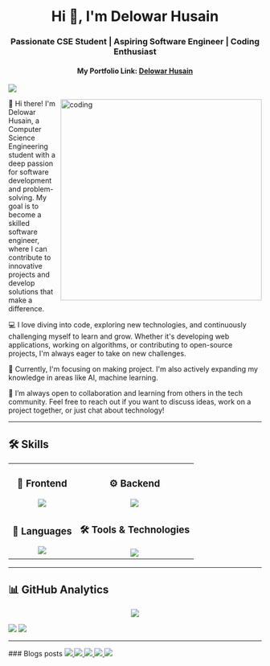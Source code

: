 <h1 align="center">Hi 👋, I'm Delowar Husain</h1>
<h3 align="center">Passionate CSE Student | Aspiring Software Engineer | Coding Enthusiast
</h3>
<h4 align="center">My Portfolio Link: <a href="https://delowarshizar.github.io/delowarhshizar/" target="_blank">Delowar Husain</a></h4>
<p align="left"> <img src="https://komarev.com/ghpvc/?username=delowarshizar&label=Profile%20views&color=0e75b6&style=flat%22%20alt=%22delowarshizar" /> </p>
<img align="right" alt="coding" width="400" src="https://user-images.githubusercontent.com/74038190/225813708-98b745f2-7d22-48cf-9150-083f1b00d6c9.gif">



 👋 Hi there! I'm Delowar Husain, a Computer Science Engineering student with a deep passion for software development and problem-solving. My goal is to become a skilled software engineer, where I can contribute to innovative projects and develop solutions that make a difference.

💻 I love diving into code, exploring new technologies, and continuously challenging myself to learn and grow. Whether it's developing web applications, working on algorithms, or contributing to open-source projects, I'm always eager to take on new challenges.

🌱 Currently, I'm focusing on making project. I'm also actively expanding my knowledge in areas like AI, machine learning.

🚀 I’m always open to collaboration and learning from others in the tech community. Feel free to reach out if you want to discuss ideas, work on a project together, or just chat about technology!

<hr>
<h2>🛠 Skills</h2>

<table align="center">
  <tr>
    <td align="center">
      <h3>🎨 Frontend</h3>
      <img src="https://skillicons.dev/icons?i=html,css,js,react,tailwind&theme=dark" />
    </td>
    <td align="center">
      <h3>⚙️ Backend</h3>
      <img src="https://skillicons.dev/icons?i=nodejs,express,mysql,mongodb&theme=dark" />
    </td>
  </tr>
  <tr>
    <td align="center">
      <h3>📱 Languages</h3>
      <img src="https://skillicons.dev/icons?i=python,c,cpp,java,javascript&theme=dark" />
    </td>
    <td align="center">
      <h3>🛠️ Tools & Technologies</h3>
      <img src="https://skillicons.dev/icons?i=git,github,vscode,linux,figma&theme=dark" />
    </td>
  </tr>
</table>

<hr>

## 📊 GitHub Analytics

<div align="center">

<img src="https://github-readme-activity-graph.vercel.app/graph?username=delowarshizar&custom_title=My%20Contribution%20Graph&bg_color=0D1117&color=58A6FF&line=1F6FEB&point=FF6B6B&area=true&hide_border=true&border_radius=10" />

</div>

![](https://github-readme-stats.vercel.app/api/top-langs/?username=delowarshizar&theme=nightowl&hide_border=false&include_all_commits=false&count_private=false&layout=compact)
![](https://github-readme-stats.vercel.app/api?username=delowarshizar&theme=nightowl&hide_border=false&include_all_commits=false&count_private=false)<br/>

<hr>
### Blogs posts
<!-- BLOG-POST-LIST:START -->
<!-- BLOG-POST-LIST:END -->

  <!-- Social Media Badges -->
  <a href="https://www.linkedin.com/in/delowarhusain/" target="_blank">
    <img src="https://img.shields.io/badge/LinkedIn-0077B5?style=for-the-badge&logo=linkedin&logoColor=white&labelColor=0077B5" />
  </a>

  <a href="https://github.com/delowarshizar" target="_blank">
    <img src="https://img.shields.io/badge/GitHub-100000?style=for-the-badge&logo=github&logoColor=white&labelColor=181717" />
  </a>

  <a href="https://www.facebook.com/ImDshizar/" target="_blank">
    <img src="https://img.shields.io/badge/Facebook-1877F2?style=for-the-badge&logo=facebook&logoColor=white&labelColor=1877F2" />
  </a>

  <a href="mailto:kdelowarhusainraj@gmail.com" target="_blank">
    <img src="https://img.shields.io/badge/Gmail-D14836?style=for-the-badge&logo=gmail&logoColor=white" />
  </a>

  <a href="https://wa.me/+8801313862541" target="_blank">
    <img src="https://img.shields.io/badge/WhatsApp-25D366?style=for-the-badge&logo=whatsapp&logoColor=white&labelColor=25D366" />
  </a>

